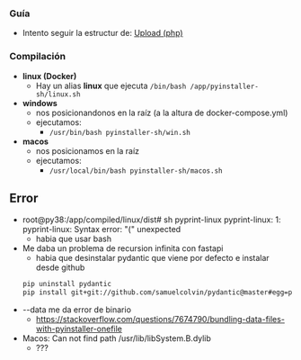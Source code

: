 ### Guía
- Intento seguir la estructur de: 
    [Upload (php)](https://github.com/eacevedof/prj_upload/tree/master/backend/php)

### Compilación
- **linux (Docker)**
    - Hay un alias **linux** que ejecuta `/bin/bash /app/pyinstaller-sh/linux.sh`
- **windows**
    - nos posicionandonos en la raíz (a la altura de docker-compose.yml)
    - ejecutamos: 
        - `/usr/bin/bash pyinstaller-sh/win.sh`
- **macos**
    - nos posicionamos en la raíz
    - ejecutamos:
        - `/usr/local/bin/bash pyinstaller-sh/macos.sh`

## Error
- root@py38:/app/compiled/linux/dist# sh pyprint-linux
pyprint-linux: 1: pyprint-linux: Syntax error: "(" unexpected
    - habia que usar bash
- Me daba un problema de recursion infinita con fastapi
    - habia que desinstalar pydantic que viene por defecto e instalar desde github
    ```sh
    pip uninstall pydantic
    pip install git+git://github.com/samuelcolvin/pydantic@master#egg=pydantic
    ```
- --data me da error de binario
    - https://stackoverflow.com/questions/7674790/bundling-data-files-with-pyinstaller-onefile
-  Macos: Can not find path /usr/lib/libSystem.B.dylib
    - ???